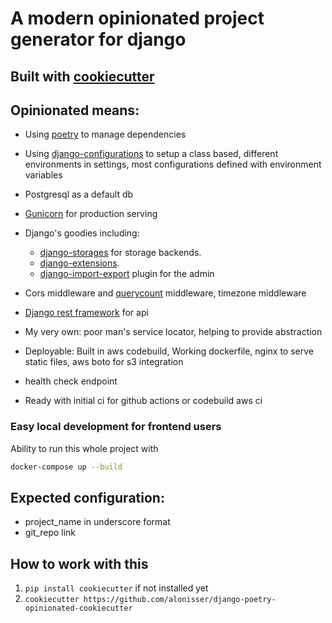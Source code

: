 # A modern opinionated project generator for django

## Built with [cookiecutter](https://cookiecutter.readthedocs.io/)

## Opinionated means:

* Using [poetry](https://python-poetry.org/) to manage dependencies

* Using [django-configurations](https://github.com/jazzband/django-configurations) to setup a class based, different environments in settings, most configurations defined with environment variables

* Postgresql as a default db

* [Gunicorn](https://gunicorn.org/) for production serving

* Django's goodies including:
  * [django-storages](https://django-storages.readthedocs.io/en/latest/) for storage backends.
  * [django-extensions](https://django-extensions.readthedocs.io/en/stable/).
  * [django-import-export](https://django-import-export.readthedocs.io/en/stable/) plugin for the admin

* Cors middleware and [querycount](https://github.com/bradmontgomery/django-querycount) middleware, timezone middleware

* [Django rest framework](https://www.django-rest-framework.org/) for api

* My very own: poor man's service locator, helping to provide abstraction

* Deployable: Built in aws codebuild, Working dockerfile, nginx to serve static files, aws boto for s3 integration

* health check endpoint 
* Ready with initial ci for github actions or codebuild aws ci
### Easy local development for frontend users

Ability to run this whole project with 
```bash
docker-compose up --build
```
## Expected configuration:
- project_name in underscore format
- git_repo link

## How to work with this

1. ```pip install cookiecutter``` if not installed yet
2. ```cookiecutter https://github.com/alonisser/django-poetry-opinionated-cookiecutter```
